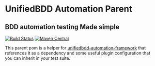 # UnifiedBDD Automation Parent

## BDD automation testing Made simple
[![Build Status](https://travis-ci.org/kripaliz/unifiedbdd-automation-parent.svg?branch=master)](https://travis-ci.org/kripaliz/unifiedbdd-automation-parent)
[![Maven Central](https://maven-badges.herokuapp.com/maven-central/com.github.kripaliz/unifiedbdd-automation-parent/badge.svg)](https://maven-badges.herokuapp.com/maven-central/com.github.kripaliz/unifiedbdd-automation-parent)

This parent pom is a helper for [unifiedbdd-automation-framework](https://github.com/kripaliz/unifiedbdd-automation-framework) that references it as a dependency and some useful plugin configuration that you can inherit in your test suite.
